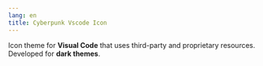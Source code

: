 ```yaml
---
lang: en
title: Cyberpunk Vscode Icon
---
```


Icon theme for **Visual Code** that uses third-party and proprietary resources. Developed for **dark themes**.
